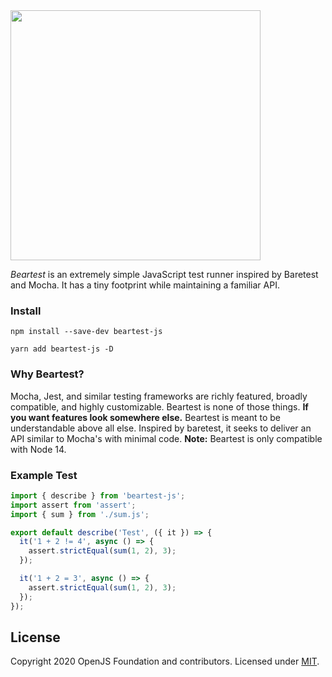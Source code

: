 <img src="https://beartest-js.s3.amazonaws.com/beartest-logo.png" width="400">

_Beartest_ is an extremely simple JavaScript test runner inspired by Baretest and Mocha. It has a tiny footprint while maintaining a familiar API.

### Install

```
npm install --save-dev beartest-js
```

```
yarn add beartest-js -D
```

### Why Beartest?

Mocha, Jest, and similar testing frameworks are richly featured, broadly compatible, and highly customizable. Beartest is none of those things.
**If you want features look somewhere else.** Beartest is meant to be understandable above all else. Inspired by baretest, it seeks to deliver an
API similar to Mocha's with minimal code. **Note:** Beartest is only compatible with Node 14.

### Example Test

```javascript
import { describe } from 'beartest-js';
import assert from 'assert';
import { sum } from './sum.js';

export default describe('Test', ({ it }) => {
  it('1 + 2 != 4', async () => {
    assert.strictEqual(sum(1, 2), 3);
  });

  it('1 + 2 = 3', async () => {
    assert.strictEqual(sum(1, 2), 3);
  });
});
```

## License

Copyright 2020 OpenJS Foundation and contributors. Licensed under [MIT](./LICENSE).
